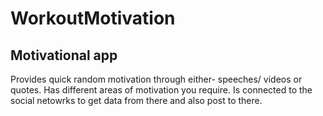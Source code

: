 # WorkoutMotivation
Motivational app
------

Provides quick random motivation through either- speeches/ videos or quotes. Has different areas of motivation you require. Is connected to the social netowrks to get data from there and also post to there. 
